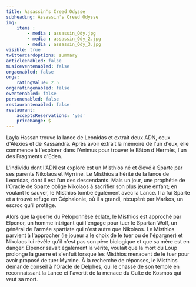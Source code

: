 ```yaml
---
title: Assassin's Creed Odysse
subheading: Assassin's Creed Odysse
img: 
    items :
        - media : assassin_Ody.jpg
        - media : assassin_Ody_2.jpg
        - media : assassin_Ody_3.jpg
visible: true
twittercardoptions: summary
articleenabled: false
musiceventenabled: false
orgaenabled: false
orga:
    ratingValue: 2.5
orgaratingenabled: false
eventenabled: false
personenabled: false
restaurantenabled: false
restaurant:
    acceptsReservations: 'yes'
    priceRange: $
---
```




Layla Hassan trouve la lance de Leonidas et extrait deux ADN, ceux d'Alexios et de Kassandra. Après avoir extrait la mémoire de l'un d'eux, elle commence à l'explorer dans l'Animus pour trouver le Bâton d'Hermès, l'un des Fragments d'Eden.

L'individu dont l'ADN est exploré est un Misthios né et élevé à Sparte par ses parents Nikolaos et Myrrine. Le Misthios a hérité de la lance de Leonidas, dont il est l'un des descendants. Mais un jour, une prophétie de l'Oracle de Sparte oblige Nikolaos à sacrifier son plus jeune enfant; en voulant le sauver, le Misthios tombe également avec la Lance. Il a fui Sparte et a trouvé refuge en Céphalonie, où il a grandi, récupéré par Markos, un escroc qu'il protège.

Alors que la guerre du Péloponnèse éclate, le Misthios est approché par Elpenor, un homme intrigant qui l'engage pour tuer le Spartan Wolf, un général de l'armée spartiate qui n'est autre que Nikolaos. Le Misthios parvient à l'approcher (le joueur a le choix de le tuer ou de l'épargner) et Nikolaos lui révèle qu'il n'est pas son père biologique et que sa mère est en danger. Elpenor savait également la vérité, voulait que la mort du Loup prolonge la guerre et s'enfuit lorsque les Misthios menacent de le tuer pour avoir proposé de tuer Myrrine. À la recherche de réponses, le Misthios demande conseil à l'Oracle de Delphes, qui le chasse de son temple en reconnaissant la Lance et l'avertit de la menace du Culte de Kosmos qui veut sa mort.